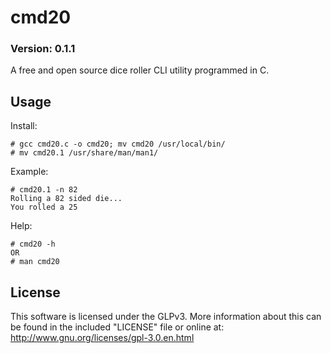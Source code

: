 # cmd20
### Version: 0.1.1 

A free and open source dice roller CLI utility programmed in C.

## Usage
Install:
```
# gcc cmd20.c -o cmd20; mv cmd20 /usr/local/bin/
# mv cmd20.1 /usr/share/man/man1/
```

Example:
```
# cmd20.1 -n 82
Rolling a 82 sided die...
You rolled a 25
```

Help:
```
# cmd20 -h
OR
# man cmd20
```


## License
This software is licensed under the GLPv3. More information about this can be found in the included "LICENSE" file or online at: http://www.gnu.org/licenses/gpl-3.0.en.html



